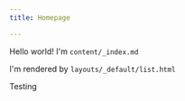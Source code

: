 ```yaml
---
title: Homepage

---
```

Hello world! I'm `content/_index.md`

I'm rendered by `layouts/_default/list.html`

Testing 